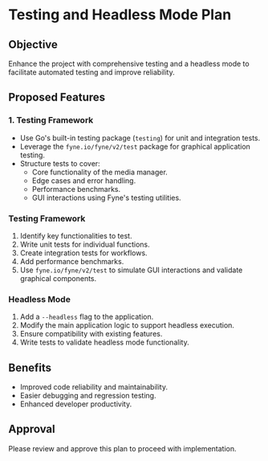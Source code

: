 # Testing and Headless Mode Plan

## Objective
Enhance the project with comprehensive testing and a headless mode to facilitate automated testing and improve reliability.

## Proposed Features

### 1. Testing Framework
- Use Go's built-in testing package (`testing`) for unit and integration tests.
- Leverage the `fyne.io/fyne/v2/test` package for graphical application testing.
- Structure tests to cover:
  - Core functionality of the media manager.
  - Edge cases and error handling.
  - Performance benchmarks.
  - GUI interactions using Fyne's testing utilities.

### Testing Framework
1. Identify key functionalities to test.
2. Write unit tests for individual functions.
3. Create integration tests for workflows.
4. Add performance benchmarks.
5. Use `fyne.io/fyne/v2/test` to simulate GUI interactions and validate graphical components.

### Headless Mode
1. Add a `--headless` flag to the application.
2. Modify the main application logic to support headless execution.
3. Ensure compatibility with existing features.
4. Write tests to validate headless mode functionality.

## Benefits
- Improved code reliability and maintainability.
- Easier debugging and regression testing.
- Enhanced developer productivity.

## Approval
Please review and approve this plan to proceed with implementation.